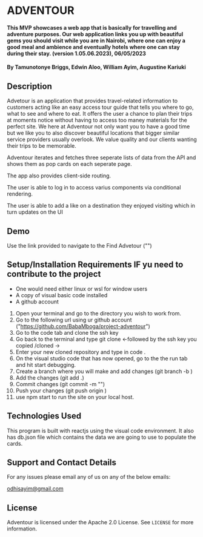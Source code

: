 # ADVENTOUR

#### This MVP showcases a web app that is basically for travelling and adventure purposes. Our web application  links you up with beautiful gems you should visit while you are in Nairobi, where one can enjoy a good meal and ambience and eventually hotels where one can stay during their stay. (version 1.05.06.2023), 06/05/2023


#### By **Tamunotonye Briggs, Edwin Aloo, William Ayim, Augustine Kariuki**

## Description
Advetour is an application that provides travel-related information to customers acting like an easy access tour guide that tells you where to go, what to see and where to eat. It offers the user a chance to plan their trips at moments notice without having to access too maney materials for the perfect site. We here at Adventour not only want you to have a good time but we like you to also discover beautiful locations that bigger similar service providers usually overlook. We value quality and our clients wanting their trips to be memorable.

Adventour iterates and fetches three seperate lists of data from the API and shows them as pop cards on each seperate page.

The app also provides client-side routing.

The user is able to log in to access varius components via conditional rendering.

The user is able to add a like on a destination they enjoyed visiting which in turn updates on the UI

## Demo

Use the link provided to navigate to the Find Advetour ("")


## Setup/Installation Requirements IF yu need to contribute to the project

- One would need either linux or wsl for window users
- A copy of visual basic code installed
- A github account

1. Open your terminal and go to the directory you wish to work from.
2. Go to the following url using ur github account ("https://github.com/BabaMboga/project-adventour")
3. Go to the code tab and clone the ssh key
4. Go back to the terminal and type git clone <-followed by the ssh key you copied /cloned ->
5. Enter your new cloned repository and type in code .
6. On the visual studio code that has now opened, go to the the run tab and hit start debugging.
7. Create a branch where you will make and add changes (git branch -b <branchname>)
8. Add the changes (git add .)
9. Commit changes (git commit -m "<add comment>")
10. Push your changes (git push origin <branchname>)
11. use npm start to run the site on your local host.

## Technologies Used

This program is built with reactjs using the visual code environment.
It also has db.json file which contains the data we are going to use to populate the cards.

## Support and Contact Details

For any issues please email any of us on any of the below emails:

odhisayim@gmail.com

## License

Adventour is licensed under the Apache 2.0 License. See `LICENSE` for more information.

